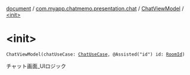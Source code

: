 [document](../../index.md) / [com.myapp.chatmemo.presentation.chat](../index.md) / [ChatViewModel](index.md) / [&lt;init&gt;](./-init-.md)

# &lt;init&gt;

`ChatViewModel(chatUseCase: `[`ChatUseCase`](../../com.myapp.chatmemo.domain.usecase/-chat-use-case/index.md)`, @Assisted("id") id: `[`RoomId`](../../com.myapp.chatmemo.domain.model.value/-room-id/index.md)`)`

チャット画面_UIロジック


